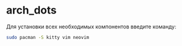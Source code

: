 # arch_dots
Для установки всех необходимых компонентов введите команду:
```bash
sudo pacman -S kitty vim neovim
```
